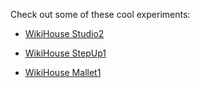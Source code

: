 Check out some of these cool experiments:

* [WikiHouse Studio2](http://theo-armour.github.io/theo-armour.testing/display-wikihouse-studio2/latest/index.html)

* [WikiHouse StepUp1](http://theo-armour.github.io/theo-armour.testing/display-wikihouse-stepup1/latest/index.html)

* [WikiHouse Mallet1](http://theo-armour.github.io/theo-armour.testing/display-wikihouse-mallet1/latest/index.html)
